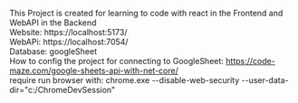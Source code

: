 This Project is created for learning to code with react in the Frontend and WebAPI in the Backend<br />
Website: https://localhost:5173/<br />
WebAPi:  https://localhost:7054/<br />
Database: googleSheet<br />
How to config the project for connecting to GoogleSheet: https://code-maze.com/google-sheets-api-with-net-core/ <br />
require run browser with: chrome.exe --disable-web-security --user-data-dir="c:/ChromeDevSession"
